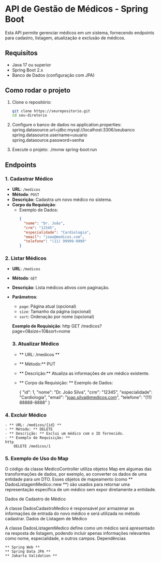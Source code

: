 # API de Gestão de Médicos - Spring Boot

Esta API permite gerenciar médicos em um sistema, fornecendo endpoints para cadastro, listagem, atualização e exclusão de médicos.

## Requisitos

- Java 17 ou superior
- Spring Boot 2.x
- Banco de Dados (configuração com JPA)

## Como rodar o projeto

1. Clone o repositório:

   ```bash
   git clone https://seurepositorio.git
   cd seu-diretorio
   
2. Configure o banco de dados no application.properties:
   spring.datasource.url=jdbc:mysql://localhost:3306/seubanco
   spring.datasource.username=usuario
   spring.datasource.password=senha
   
3. Execute o projeto:
   ./mvnw spring-boot:run

## Endpoints

### 1. Cadastrar Médico

- **URL**: `/medicos`
- **Método**: `POST`
- **Descrição**: Cadastra um novo médico no sistema.
- **Corpo da Requisição**:
  - Exemplo de Dados:
    ```json
    {
      "nome": "Dr. João",
      "crm": "12345",
      "especialidade": "Cardiologia",
      "email": "joao@medicos.com",
      "telefone": "(11) 99999-9999"
    }
    ```

### 2. Listar Médicos

- **URL**: `/medicos`
- **Método**: `GET`
- **Descrição**: Lista médicos ativos com paginação.
- **Parâmetros**:
  - `page`: Página atual (opcional)
  - `size`: Tamanho da página (opcional)
  - `sort`: Ordenação por nome (opcional)

  **Exemplo de Requisição**:
  http
  GET /medicos?page=0&size=10&sort=nome
  
  ### 3. Atualizar Médico

    - ** URL: /medicos **
    - ** Método:** PUT 
    - ** Descrição:** Atualiza as informações de um médico existente.
    - ** Corpo da Requisição: **
        Exemplo de Dados:

        {
          "id": 1,
          "nome": "Dr. João Silva",
          "crm": "12345",
          "especialidade": "Cardiologia",
          "email": "joao.silva@medicos.com",
          "telefone": "(11) 88888-8888"
        }
      
### 4. Excluir Médico

    - ** URL: /medicos/{id} **
    - ** Método: ** DELETE
    - ** Descrição: ** Exclui um médico com o ID fornecido.
    - ** Exemplo de Requisição: **
	http
		DELETE /medicos/1


	
		
### 5. Exemplo de Uso do Map

O código da classe MedicoController utiliza objetos Map em algumas das transformações de dados, por exemplo, ao converter os dados de uma entidade para um DTO. Esses objetos de mapeamento (como ** DadosListagemMedico::new **) são usados para retornar uma representação específica de um médico sem expor diretamente a entidade.

Dados de Cadastro de Médico

A classe DadosCadastroMedico é responsável por armazenar as informações de entrada do novo médico e será utilizada no método cadastrar.
Dados de Listagem de Médico

A classe DadosListagemMedico define como um médico será apresentado na resposta de listagem, podendo incluir apenas informações relevantes como nome, especialidade, e outros campos.
Dependências

    ** Spring Web **
    ** Spring Data JPA **
    ** Jakarta Validation **

